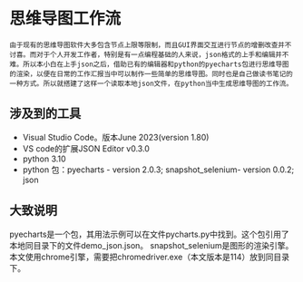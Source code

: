 # 思维导图工作流
	由于现有的思维导图软件大多包含节点上限等限制，而且GUI界面交互进行节点的增删改查并不讨喜。而对于个人开发工作者，特别是有一点编程基础的人来说，json格式的上手和编辑并不难。所以本小白在上手json之后，借助已有的编辑器和python的pyecharts包进行思维导图的渲染，以便在日常的工作汇报当中可以制作一些简单的思维导图。同时也是自己做读书笔记的一种方式。所以就搭建了这样一个读取本地json文件，在python当中生成思维导图的工作流。
## 涉及到的工具
- Visual Studio Code。版本June 2023(version 1.80)
- VS code的扩展JSON Editor v0.3.0
- python 3.10
- python 包：pyecharts - version 2.0.3; snapshot_selenium- version 0.0.2; json

## 大致说明
pyecharts是一个包，其用法示例可以在文件pycharts.py中找到。这个包引用了本地同目录下的文件demo_json.json。
snapshot_selenium是图形的渲染引擎。本文使用chrome引擎，需要把chromedriver.exe（本文版本是114）放到同目录下。
